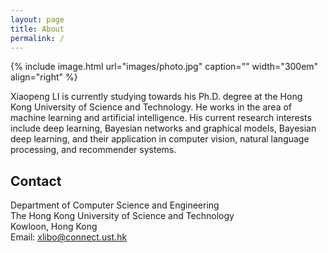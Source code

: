 ```yaml
---
layout: page
title: About
permalink: /
---
```


{% include image.html url="images/photo.jpg" caption="" width="300em" align="right" %}

Xiaopeng LI is currently studying towards his Ph.D. degree at the Hong Kong University of Science and Technology. He works in the area of machine learning and artificial intelligence. His current research interests include deep learning, Bayesian networks and graphical models, Bayesian deep learning, and their application in computer vision, natural language processing, and recommender systems.

## Contact

Department of Computer Science and Engineering <br />
The Hong Kong University of Science and Technology <br />
Kowloon, Hong Kong<br />
Email: [xlibo@connect.ust.hk]


[xlibo@connect.ust.hk]: mailto:xlibo@connect.ust.hk
